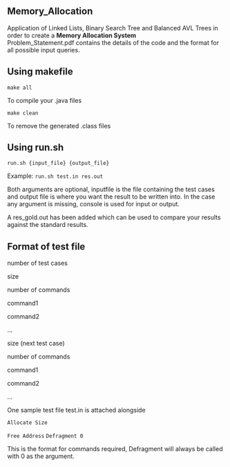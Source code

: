 ## Memory_Allocation
Application of Linked Lists, Binary Search Tree and Balanced AVL Trees in order to create a **Memory Allocation System**\
Problem_Statement.pdf contains the details of the code and the format for all possible input queries.

## Using makefile
```make all```

To compile your .java files

```make clean```

To remove the generated .class files

## Using run.sh
```run.sh {input_file} {output_file}```

Example:
```run.sh test.in res.out```

Both arguments are optional, inputfile is the file containing the test cases and output file is where you want the result to be written into.
In the case any argument is missing, console is used for input or output.

A res_gold.out has been added which can be used to compare your results against the standard results.

## Format of test file

number of test cases

size

number of commands

command1

command2

...

size (next test case)

number of commands

command1

command2

...


One sample test file test.in is attached alongside

```Allocate Size```

```Free Address```
```Defragment 0```

This is the format for commands required, Defragment will always be called with 0 as the argument.

